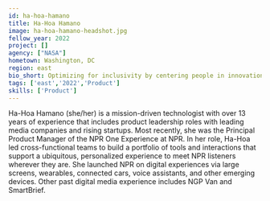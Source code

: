 ```yaml
---
id: ha-hoa-hamano
title: Ha-Hoa Hamano
image: ha-hoa-hamano-headshot.jpg
fellow_year: 2022
project: []
agency: ["NASA"]
hometown: Washington, DC
region: east
bio_short: Optimizing for inclusivity by centering people in innovation.
tags: ['east','2022','Product']
skills: ['Product']
---
```


Ha-Hoa Hamano (she/her) is a mission-driven technologist with over 13 years of experience that includes product leadership roles with leading media companies and rising startups. Most recently, she was the Principal Product Manager of the NPR One Experience at NPR. In her role, Ha-Hoa led cross-functional teams to build a portfolio of tools and interactions that support a ubiquitous, personalized experience to meet NPR listeners wherever they are. She launched NPR on digital experiences via large screens, wearables, connected cars, voice assistants, and other emerging devices. Other past digital media experience includes NGP Van and SmartBrief.

